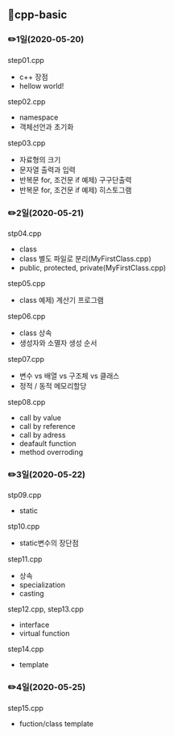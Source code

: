 ## 📂cpp-basic
### ✏️1일(2020-05-20)

step01.cpp
- c++ 장점
- hellow world!

step02.cpp
- namespace
- 객체선언과 초기화

step03.cpp
- 자료형의 크기
- 문자열 출력과 입력
- 반복문 for, 조건문 if 예제) 구구단출력
- 반복문 for, 조건문 if 예제) 히스토그램

### ✏️2일(2020-05-21)
stp04.cpp
- class
- class 별도 파일로 분리(MyFirstClass.cpp)
- public, protected, private(MyFirstClass.cpp)

step05.cpp
- class 예제) 계산기 프로그램

step06.cpp
- class 상속
- 생성자와 소멸자 생성 순서

step07.cpp
- 변수 vs 배열 vs 구조체 vs 클래스
- 정적 / 동적 메모리할당

step08.cpp
- call by value
- call by reference
- call by adress
- deafault function
- method overroding

### ✏️3일(2020-05-22)
stp09.cpp
- static

stp10.cpp
- static변수의 장단점

step11.cpp
- 상속
- specialization
- casting

step12.cpp, step13.cpp
- interface
- virtual function

step14.cpp
- template

### ✏️4일(2020-05-25)
step15.cpp
- fuction/class template


